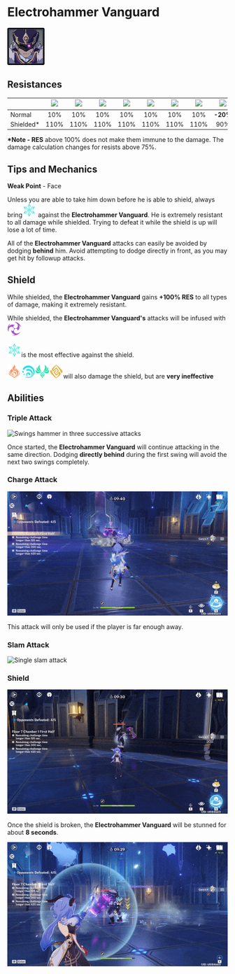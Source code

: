 # Electrohammer Vanguard

![](../../.gitbook/assets/fatui-electrohammer.jpg)

## Resistances

|  | ​​![](https://firebasestorage.googleapis.com/v0/b/gitbook-28427.appspot.com/o/assets%2F-MVAGyyACcSzyzfmgy7f%2Fsync%2F485abc41b72e4fb75fd6cf1b2c21d83a5da9a05c.png?generation=1615182625871961&alt=media) | ​​![](https://firebasestorage.googleapis.com/v0/b/gitbook-28427.appspot.com/o/assets%2F-MVAGyyACcSzyzfmgy7f%2Fsync%2F1a9d730812988c6cd8678f117630d179f689cee0.png?generation=1615182626544397&alt=media) | ​​![](https://firebasestorage.googleapis.com/v0/b/gitbook-28427.appspot.com/o/assets%2F-MVAGyyACcSzyzfmgy7f%2Fsync%2Fe0472b52c548a7162a648c191cad9b7bbdf4498b.png?generation=1615182626170812&alt=media) | ​​![](https://firebasestorage.googleapis.com/v0/b/gitbook-28427.appspot.com/o/assets%2F-MVAGyyACcSzyzfmgy7f%2Fsync%2Fa8efded210241d0c6764e2819b9c750deff8a6d4.png?generation=1615182626278065&alt=media) | ​​![](https://firebasestorage.googleapis.com/v0/b/gitbook-28427.appspot.com/o/assets%2F-MVAGyyACcSzyzfmgy7f%2Fsync%2F68e4777d7c38eb974be29d8260b1f52709a44a26.png?generation=1615182625284983&alt=media) | ​​![](https://firebasestorage.googleapis.com/v0/b/gitbook-28427.appspot.com/o/assets%2F-MVAGyyACcSzyzfmgy7f%2Fsync%2Fcb0b6d83e3899b9d4310fb78ce58ccad28b8c839.png?generation=1615182626007947&alt=media) | ​​![](https://firebasestorage.googleapis.com/v0/b/gitbook-28427.appspot.com/o/assets%2F-MVAGyyACcSzyzfmgy7f%2Fsync%2F347363c813f76f26b0c6c74df49012812f9fe690.png?generation=1615182625760905&alt=media) | ​​![](https://firebasestorage.googleapis.com/v0/b/gitbook-28427.appspot.com/o/assets%2F-MVAGyyACcSzyzfmgy7f%2Fsync%2F7db8ec0e8a47656e2367909ab5d65aa19effb930.png?generation=1615182626144273&alt=media) |
| :--- | :---: | :---: | :---: | :---: | :---: | :---: | :---: | :---: |
| Normal | 10% | 10% | 10% | 10% | 10% | 10% | 10% | **-20%** |
| Shielded\* | 110% | 110% | 110% | 110% | 110% | 110% | 110% | 90% |

**\*Note - RES** above 100% does not make them immune to the damage. The damage calculation changes for resists above 75%.

## Tips and Mechanics

**Weak Point** - Face

Unless you are able to take him down before he is able to shield, always bring![](../../.gitbook/assets/cryo_small.png) against the **Electrohammer Vanguard**. He is extremely resistant to all damage while shielded. Trying to defeat it while the shield is up will lose a lot of time.

All of the **Electrohammer Vanguard** attacks can easily be avoided by dodging **behind** him. Avoid attempting to dodge directly in front, as you may get hit by followup attacks.

## Shield

While shielded, the **Electrohammer Vanguard** gains **+100% RES** to all types of damage, making it extremely resistant.

While shielded, the **Electrohammer Vanguard's** attacks will be infused with ![](../../.gitbook/assets/electro_small.png)

![](../../.gitbook/assets/cryo_small.png)is the most effective against the shield.

![](../../.gitbook/assets/pyro_small.png)![](../../.gitbook/assets/hydro_small.png)![](../../.gitbook/assets/anemo_small.png)![](../../.gitbook/assets/geo_small.png)will also damage the shield, but are **very ineffective**

## Abilities

### Triple Attack

![Swings hammer in three successive attacks](../../.gitbook/assets/electrohammer_triple_attack.gif)

Once started, the **Electrohammer Vanguard** will continue attacking in the same direction. Dodging **directly behind** during the first swing will avoid the next two swings completely.

### Charge Attack

![Charges at the player and follows up with a slam](../../.gitbook/assets/electrohammer_charge.gif)

This attack will only be used if the player is far enough away.

### Slam Attack

![Single slam attack](../../.gitbook/assets/electrohammer_slam.gif)

### Shield

![Creates a shield that increases resistances and infuses attacks](../../.gitbook/assets/electrohammer_infuse.gif)

Once the shield is broken, the **Electrohammer Vanguard** will be stunned for about **8 seconds**.

![](../../.gitbook/assets/electrohammer_break.gif)



